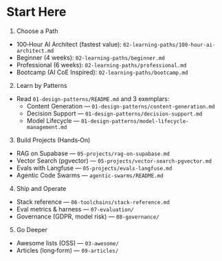 # Start Here

1) Choose a Path
- 100‑Hour AI Architect (fastest value): `02-learning-paths/100-hour-ai-architect.md`
- Beginner (4 weeks): `02-learning-paths/beginner.md`
- Professional (6 weeks): `02-learning-paths/professional.md`
- Bootcamp (AI CoE Inspired): `02-learning-paths/bootcamp.md`

2) Learn by Patterns
- Read `01-design-patterns/README.md` and 3 exemplars:
  - Content Generation — `01-design-patterns/content-generation.md`
  - Decision Support — `01-design-patterns/decision-support.md`
  - Model Lifecycle — `01-design-patterns/model-lifecycle-management.md`

3) Build Projects (Hands‑On)
- RAG on Supabase — `05-projects/rag-on-supabase.md`
- Vector Search (pgvector) — `05-projects/vector-search-pgvector.md`
- Evals with Langfuse — `05-projects/evals-langfuse.md`
 - Agentic Code Swarms — `agentic-swarms/README.md`

4) Ship and Operate
- Stack reference — `06-toolchains/stack-reference.md`
- Eval metrics & harness — `07-evaluation/`
- Governance (GDPR, model risk) — `08-governance/`

5) Go Deeper
- Awesome lists (OSS) — `03-awesome/`
- Articles (long‑form) — `09-articles/`
